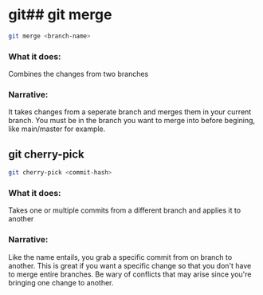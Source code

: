 # git## git merge <branch-name>
```bash
git merge <branch-name>
```

### What it does:
Combines the changes from two branches

### Narrative:
It takes changes from a seperate branch and merges them in your current branch. You must be in the branch
you want to merge into before begining, like main/master for example.

## git cherry-pick <commit-hash>
```bash
git cherry-pick <commit-hash>
```

### What it does:
Takes one or multiple commits from a different branch and applies it to another

### Narrative:
Like the name entails, you grab a specific commit from on branch to another. This is great
if you want a specific change so that you don't have to merge entire branches. Be wary of
conflicts that may arise since you're bringing one change to another.
